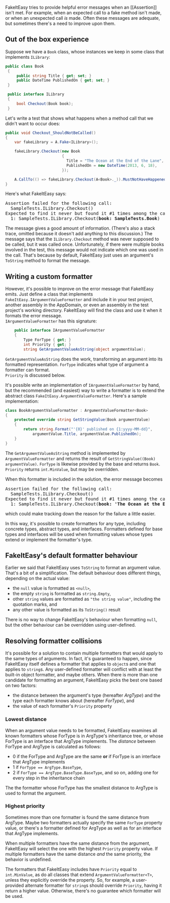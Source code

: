 FakeItEasy tries to provide helpful error messages when an [[Assertion]] isn't met. For example, when an expected call to a fake method isn't made, or when an unexpected call _is_ made. Often these messages are adequate, but sometimes there's a need to improve upon them.

## Out of the box experience
Suppose we have a `Book` class, whose instances we keep in some class that implements `ILibrary`:
```C#
public class Book
 {
     public string Title { get; set; }
     public DateTime PublishedOn { get; set; }
 }

 public interface ILibrary
 {
     bool Checkout(Book book);
 }
```

Let's write a test that shows what happens when a method call that we didn't want to occur does:
```C#
public void Checkout_ShouldNotBeCalled()
{
    var fakeLibrary = A.Fake<ILibrary>();

    fakeLibrary.Checkout(new Book
                         {
                           Title = "The Ocean at the End of the Lane",
                           PublishedOn = new DateTime(2013, 6, 18),
                         });

    A.CallTo(() => fakeLibrary.Checkout(A<Book>._)).MustNotHaveHappened();
}
```

Here's what FakeItEasy says:
<pre>
Assertion failed for the following call:
  SampleTests.ILibrary.Checkout(<Ignored>)
Expected to find it never but found it #1 times among the calls:
  1: SampleTests.ILibrary.Checkout(<b>book: SampleTests.Book</b>)
</pre>
The message gives a good amount of information. (There's also a stack trace, omitted because it doesn't add anything to this discussion.) The message says that the `ILibrary.Checkout` method was never supposed to be called, but it was called once. Unfortunately, if there were multiple books involved in the test, this message would not indicate which one was used in the call. That's because by default, FakeItEasy just uses an argument's `ToString` method to format the message.

## Writing a custom formatter
However, it's possible to improve on the error message that FakeItEasy emits. Just define a class that implements `FakeItEasy.IArgumentValueFormatter` and include it in your test project, another assembly in the AppDomain, or even an assembly in the test project's working directory. FakeItEasy will find the class and use it when it formats the error message.  
`IArgumentValueFormatter` has this signature:
```C#
    public interface IArgumentValueFormatter
    {
        Type ForType { get; }
        int Priority { get; }
        string GetArgumentValueAsString(object argumentValue);
```
`GetArgumentValueAsString` does the work, transforming an argument into its formatted representation.   `ForType` indicates what type of argument a formatter can format.  
`Priority` is discussed below.

It's possible write an implementation of `IArgumentValueFormatter` by hand, but the recommended (and easiest) way to write a formatter is to extend the abstract class `FakeItEasy.ArgumentValueFormatter`. Here's a sample implementation:
```C#
class BookArgumentValueFormatter : ArgumentValueFormatter<Book>
{
    protected override string GetStringValue(Book argumentValue)
    {
        return string.Format("'{0}' published on {1:yyyy-MM-dd}",
            argumentValue.Title, argumentValue.PublishedOn);
    }
}
```

The `GetArgumentValueAsString` method is implemented by `ArgumentValueFormatter` and returns the result of `GetStringValue((Book) argumentValue)`. `ForType` is likewise provided by the base and returns `Book`. `Priority` returns `int.MinValue`, but may be overridden.

When this formatter is included in the solution, the error message becomes
<pre>
Assertion failed for the following call:
  SampleTests.ILibrary.Checkout(<Ignored>)
Expected to find it never but found it #1 times among the calls:
  1: SampleTests.ILibrary.Checkout(<b>book: 'The Ocean at the End of the Lane', published on 2013-06-18</b>)
</pre>
which could make tracking down the reason for the failure a little easier.

In this way, it's possible to create formatters for any type, including concrete types, abstract types, and interfaces. Formatters defined for base types and interfaces will be used when formatting values whose types extend or implement the formatter's type.

## FakeItEasy's default formatter behaviour
Earlier we said that FakeItEasy uses `ToString` to format an argument value. That's a bit of a simplification. The default behaviour does different things, depending on the actual value:

- the `null` value is formatted as `<null>`,
- the empty `string` is formatted as `string.Empty`,
- other `string` values are formatted as `"the string value"`, including the quotation marks, and
- any other value is formatted as its `ToString()` result

There is no way to change FakeItEasy's behaviour when formatting `null`, but the other behaviour can be overridden using user-defined.

## Resolving formatter collisions
It's possible for a solution to contain multiple formatters that would apply to the same types of arguments. In fact, it's guaranteed to happen, since FakeItEasy itself defines a formatter that applies to `object`s and one that applies to `string`s. Any user-defined formatter will conflict with at least the built-in object formatter, and maybe others. When there is more than one candidate for formatting an argument, FakeItEasy picks the best one based on two factors:

- the distance between the argument's type (hereafter _ArgType_) and the type each formatter knows about (hereafter _ForType_), and
- the value of each formatter's `Priority` property

### Lowest distance
When an argument value needs to be formatted, FakeItEasy examines all known formatters whose ForType is in ArgType's inheritance tree, or whose ForType is an interface that ArgType implements. The _distance_ between ForType and ArgType is calculated as follows:

- 0 if the ForType and ArgType are the same **or** if ForType is an interface that ArgType implements
- 1 if `ForType == ArgType.BaseType`, 
- 2 if `ForType == ArgType.BaseType.BaseType`, and so on, adding one for every step in the inheritance chain

The the formatter whose ForType has the smallest distance to ArgType is used to format the argument.

### Highest priority
Sometimes more than one formatter is found the same distance from ArgType. Maybe two formatters actually specify the same `ForType` property value, or there's a formatter defined for ArgType as well as for an interface that ArgType implements.

When multiple formatters have the same distance from the argument, FakeItEasy will select the one with the highest `Priority` property value. If multiple formatters have the same distance _and_ the same priority, the behavior is undefined.

The formatters that FakeItEasy includes have `Priority` equal to `int.MinValue`, as do all classes that extend `ArgumentValueFormatter<T>`, unless they explicitly override the property. So, for example, a user-provided alternate formatter for `string`s should override `Priority`, having it return a higher value. Otherwise, there's no guarantee which formatter will be used.